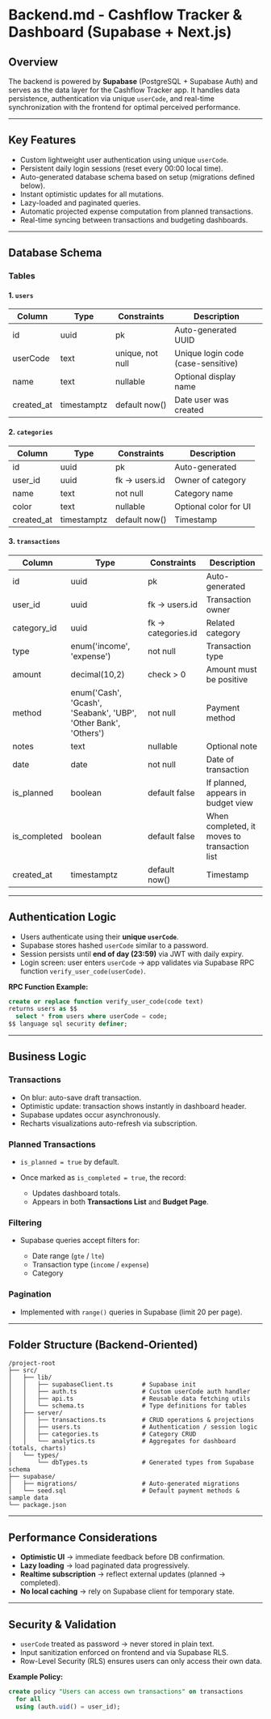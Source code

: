 # Backend.md - Cashflow Tracker & Dashboard (Supabase + Next.js)

## Overview

The backend is powered by **Supabase** (PostgreSQL + Supabase Auth) and serves as the data layer for the Cashflow Tracker app. It handles data persistence, authentication via unique `userCode`, and real-time synchronization with the frontend for optimal perceived performance.

---

## Key Features

* Custom lightweight user authentication using unique `userCode`.
* Persistent daily login sessions (reset every 00:00 local time).
* Auto-generated database schema based on setup (migrations defined below).
* Instant optimistic updates for all mutations.
* Lazy-loaded and paginated queries.
* Automatic projected expense computation from planned transactions.
* Real-time syncing between transactions and budgeting dashboards.

---

## Database Schema

### Tables

#### 1. `users`

| Column     | Type        | Constraints      | Description                        |
| ---------- | ----------- | ---------------- | ---------------------------------- |
| id         | uuid        | pk               | Auto-generated UUID                |
| userCode   | text        | unique, not null | Unique login code (case-sensitive) |
| name       | text        | nullable         | Optional display name              |
| created_at | timestamptz | default now()    | Date user was created              |

#### 2. `categories`

| Column     | Type        | Constraints    | Description           |
| ---------- | ----------- | -------------- | --------------------- |
| id         | uuid        | pk             | Auto-generated        |
| user_id    | uuid        | fk -> users.id | Owner of category     |
| name       | text        | not null       | Category name         |
| color      | text        | nullable       | Optional color for UI |
| created_at | timestamptz | default now()  | Timestamp             |

#### 3. `transactions`

| Column       | Type                                                            | Constraints         | Description                                  |
| ------------ | --------------------------------------------------------------- | ------------------- | -------------------------------------------- |
| id           | uuid                                                            | pk                  | Auto-generated                               |
| user_id      | uuid                                                            | fk -> users.id      | Transaction owner                            |
| category_id  | uuid                                                            | fk -> categories.id | Related category                             |
| type         | enum('income', 'expense')                                       | not null            | Transaction type                             |
| amount       | decimal(10,2)                                                   | check > 0           | Amount must be positive                      |
| method       | enum('Cash', 'Gcash', 'Seabank', 'UBP', 'Other Bank', 'Others') | not null            | Payment method                               |
| notes        | text                                                            | nullable            | Optional note                                |
| date         | date                                                            | not null            | Date of transaction                          |
| is_planned   | boolean                                                         | default false       | If planned, appears in budget view           |
| is_completed | boolean                                                         | default false       | When completed, it moves to transaction list |
| created_at   | timestamptz                                                     | default now()       | Timestamp                                    |

---

## Authentication Logic

* Users authenticate using their **unique `userCode`**.
* Supabase stores hashed `userCode` similar to a password.
* Session persists until **end of day (23:59)** via JWT with daily expiry.
* Login screen: user enters `userCode` → app validates via Supabase RPC function `verify_user_code(userCode)`.

**RPC Function Example:**

```sql
create or replace function verify_user_code(code text)
returns users as $$
  select * from users where userCode = code;
$$ language sql security definer;
```

---

## Business Logic

### Transactions

* On blur: auto-save draft transaction.
* Optimistic update: transaction shows instantly in dashboard header.
* Supabase updates occur asynchronously.
* Recharts visualizations auto-refresh via subscription.

### Planned Transactions

* `is_planned = true` by default.
* Once marked as `is_completed = true`, the record:

  * Updates dashboard totals.
  * Appears in both **Transactions List** and **Budget Page**.

### Filtering

* Supabase queries accept filters for:

  * Date range (`gte` / `lte`)
  * Transaction type (`income` / `expense`)
  * Category

### Pagination

* Implemented with `range()` queries in Supabase (limit 20 per page).

---

## Folder Structure (Backend-Oriented)

```
/project-root
├── src/
│   ├── lib/
│   │   ├── supabaseClient.ts        # Supabase init
│   │   ├── auth.ts                  # Custom userCode auth handler
│   │   ├── api.ts                   # Reusable data fetching utils
│   │   └── schema.ts                # Type definitions for tables
│   ├── server/
│   │   ├── transactions.ts          # CRUD operations & projections
│   │   ├── users.ts                 # Authentication / session logic
│   │   ├── categories.ts            # Category CRUD
│   │   └── analytics.ts             # Aggregates for dashboard (totals, charts)
│   └── types/
│       └── dbTypes.ts               # Generated types from Supabase schema
├── supabase/
│   ├── migrations/                  # Auto-generated migrations
│   └── seed.sql                     # Default payment methods & sample data
└── package.json
```

---

## Performance Considerations

* **Optimistic UI** → immediate feedback before DB confirmation.
* **Lazy loading** → load paginated data progressively.
* **Realtime subscription** → reflect external updates (planned → completed).
* **No local caching** → rely on Supabase client for temporary state.

---

## Security & Validation

* `userCode` treated as password → never stored in plain text.
* Input sanitization enforced on frontend and via Supabase RLS.
* Row-Level Security (RLS) ensures users can only access their own data.

**Example Policy:**

```sql
create policy "Users can access own transactions" on transactions
  for all
  using (auth.uid() = user_id);
```
